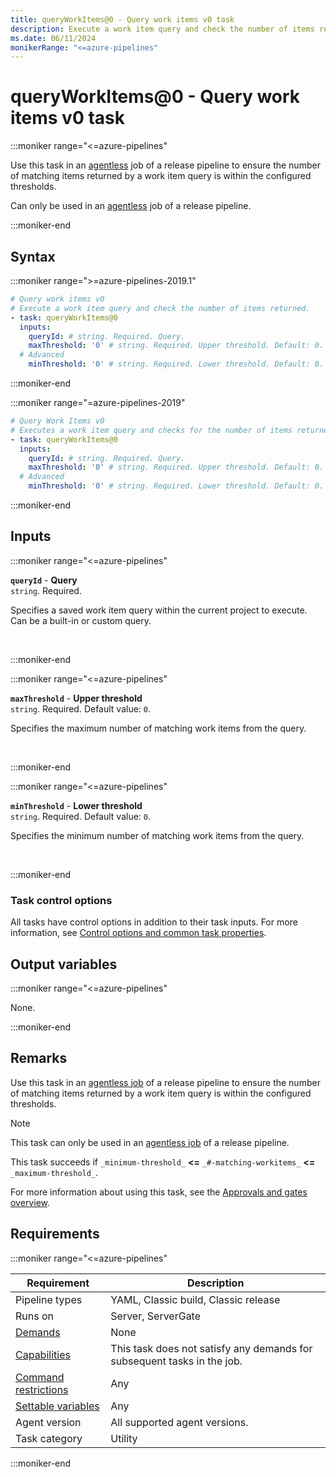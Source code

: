 ```yaml
---
title: queryWorkItems@0 - Query work items v0 task
description: Execute a work item query and check the number of items returned.
ms.date: 06/11/2024
monikerRange: "<=azure-pipelines"
---
```


# queryWorkItems@0 - Query work items v0 task

<!-- :::description::: -->
:::moniker range="<=azure-pipelines"

<!-- :::editable-content name="description"::: -->
Use this task in an [agentless](/azure/devops/pipelines/process/phases) job of a release pipeline to ensure the number of matching items returned by a work item query is within the configured thresholds.

Can only be used in an [agentless](/azure/devops/pipelines/process/phases) job of a release pipeline.
<!-- :::editable-content-end::: -->

:::moniker-end
<!-- :::description-end::: -->

<!-- :::syntax::: -->
## Syntax

:::moniker range=">=azure-pipelines-2019.1"

```yaml
# Query work items v0
# Execute a work item query and check the number of items returned.
- task: queryWorkItems@0
  inputs:
    queryId: # string. Required. Query. 
    maxThreshold: '0' # string. Required. Upper threshold. Default: 0.
  # Advanced
    minThreshold: '0' # string. Required. Lower threshold. Default: 0.
```

:::moniker-end

:::moniker range="=azure-pipelines-2019"

```yaml
# Query Work Items v0
# Executes a work item query and checks for the number of items returned.
- task: queryWorkItems@0
  inputs:
    queryId: # string. Required. Query. 
    maxThreshold: '0' # string. Required. Upper threshold. Default: 0.
  # Advanced
    minThreshold: '0' # string. Required. Lower threshold. Default: 0.
```

:::moniker-end


<!-- :::syntax-end::: -->

<!-- :::inputs::: -->
## Inputs

<!-- :::item name="queryId"::: -->
:::moniker range="<=azure-pipelines"

**`queryId`** - **Query**<br>
`string`. Required.<br>
<!-- :::editable-content name="helpMarkDown"::: -->
Specifies a saved work item query within the current project to execute. Can be a built-in or custom query.
<!-- :::editable-content-end::: -->
<br>

:::moniker-end
<!-- :::item-end::: -->
<!-- :::item name="maxThreshold"::: -->
:::moniker range="<=azure-pipelines"

**`maxThreshold`** - **Upper threshold**<br>
`string`. Required. Default value: `0`.<br>
<!-- :::editable-content name="helpMarkDown"::: -->
Specifies the maximum number of matching work items from the query.
<!-- :::editable-content-end::: -->
<br>

:::moniker-end
<!-- :::item-end::: -->
<!-- :::item name="minThreshold"::: -->
:::moniker range="<=azure-pipelines"

**`minThreshold`** - **Lower threshold**<br>
`string`. Required. Default value: `0`.<br>
<!-- :::editable-content name="helpMarkDown"::: -->
Specifies the minimum number of matching work items from the query.
<!-- :::editable-content-end::: -->
<br>

:::moniker-end
<!-- :::item-end::: -->

### Task control options

All tasks have control options in addition to their task inputs. For more information, see [Control options and common task properties](/azure/devops/pipelines/yaml-schema/steps-task#common-task-properties).
<!-- :::inputs-end::: -->

<!-- :::outputVariables::: -->
## Output variables

:::moniker range="<=azure-pipelines"

None.

:::moniker-end
<!-- :::outputVariables-end::: -->

<!-- :::remarks::: -->
<!-- :::editable-content name="remarks"::: -->
## Remarks

Use this task in an [agentless job](/azure/devops/pipelines/process/phases#server-jobs) of a release pipeline to ensure the number of matching items returned by a work item query is within the configured thresholds.

> [!NOTE]
> This task can only be used in an [agentless job](/azure/devops/pipelines/process/phases#server-jobs) of a release pipeline.

This task succeeds if `_minimum-threshold_` **&lt;=** `_#-matching-workitems_` **&lt;=** `_maximum-threshold_`.

For more information about using this task, see the [Approvals and gates overview](/azure/devops/pipelines/release/approvals/).
<!-- :::editable-content-end::: -->
<!-- :::remarks-end::: -->

<!-- :::examples::: -->
<!-- :::editable-content name="examples"::: -->
<!-- :::editable-content-end::: -->
<!-- :::examples-end::: -->

<!-- :::properties::: -->
## Requirements

:::moniker range="<=azure-pipelines"

| Requirement | Description |
|-------------|-------------|
| Pipeline types | YAML, Classic build, Classic release |
| Runs on | Server, ServerGate |
| [Demands](/azure/devops/pipelines/process/demands) | None |
| [Capabilities](/azure/devops/pipelines/agents/agents#capabilities) | This task does not satisfy any demands for subsequent tasks in the job. |
| [Command restrictions](/azure/devops/pipelines/security/templates#agent-logging-command-restrictions) | Any |
| [Settable variables](/azure/devops/pipelines/security/templates#agent-logging-command-restrictions) | Any |
| Agent version | All supported agent versions. |
| Task category | Utility |

:::moniker-end
<!-- :::properties-end::: -->

<!-- :::see-also::: -->
<!-- :::editable-content name="seeAlso"::: -->
<!-- :::editable-content-end::: -->
<!-- :::see-also-end::: -->